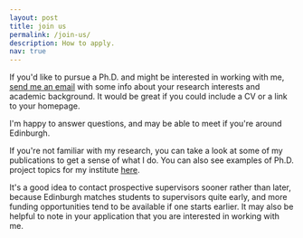 ```yaml
---
layout: post
title: join us
permalink: /join-us/
description: How to apply.
nav: true
---
```


<p>If you'd like to pursue a Ph.D. and might be interested in
  working with me, <a href="mailto:c.lucas@ed.ac.uk">send me an email</a> with some info about your
  research interests and academic background. It would be great if you
  could include a CV or a link to your homepage.
</p>
<p>I'm happy to answer questions, and may be able
  to meet if you're around Edinburgh.
  </p>
<p>
  If you're not familiar with my research, you can take a look at some of
  my publications to get a sense of what I do. You can also see examples of Ph.D. project topics for my institute
  <a href="http://www.ilcc.inf.ed.ac.uk/study/possible-phd-topics-in-ilcc">here</a>.
 </p>
<p>It's a good idea to contact prospective supervisors sooner rather
   than later, because Edinburgh matches students to supervisors
   quite early, and more funding opportunities tend to be available
   if one starts earlier. It may also be helpful to note in your application that you are interested
   in working with me.
   </p>
